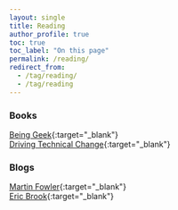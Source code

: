 ```yaml
---
layout: single
title: Reading
author_profile: true
toc: true
toc_label: "On this page"
permalink: /reading/
redirect_from:
  - /tag/reading/
  - /tag/reading
---
```


### Books
 [Being Geek](https://www.amazon.com/Being-Geek-Software-Developers-Handbook/dp/0596155409){:target="_blank"}   
 [Driving Technical Change](https://www.amazon.com/Driving-Technical-Change-Terrence-Ryan/dp/1934356603){:target="_blank"}

### Blogs
 [Martin Fowler](https://martinfowler.com/){:target="_blank"}  
 [Eric Brook](https://ericbrooke.blog/2018/09/16/software-engineering-leadership/){:target="_blank"}
 